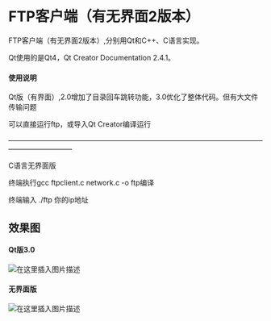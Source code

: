 # FTP客户端（有无界面2版本）
FTP客户端（有无界面2版本）,分别用Qt和C++、C语言实现。

Qt使用的是Qt4，Qt Creator Documentation 2.4.1。


#### 使用说明

Qt版（有界面）,2.0增加了目录回车跳转功能，3.0优化了整体代码。但有大文件传输问题

可以直接运行ftp，或导入Qt Creator编译运行

—————————————————————————————————————————————

C语言无界面版

终端执行gcc ftpclient.c network.c -o ftp编译

终端输入 ./ftp 你的ip地址

## 效果图

#### Qt版3.0
![在这里插入图片描述](https://images.gitee.com/uploads/images/2020/0108/152524_0d0f55ed_5140590.png)

#### 无界面版
![在这里插入图片描述](https://images.gitee.com/uploads/images/2020/0108/154954_51b1999f_5140590.png)
